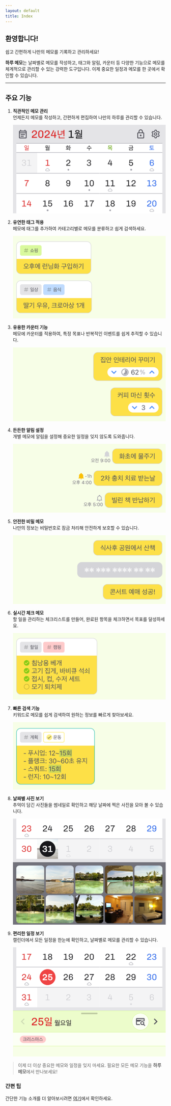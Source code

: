 ```yaml
---
layout: default
title: Index
---
```


## 환영합니다!

쉽고 간편하게 나만의 메모를 기록하고 관리하세요!

**하루 메모**는 날짜별로 메모를 작성하고, 태그와 알림, 카운터 등 다양한 기능으로 메모를 체계적으로 관리할 수 있는 강력한 도구입니다. 이제 중요한 일정과 메모를 한 곳에서 확인할 수 있습니다.

---

## 주요 기능

1.  **직관적인 메모 관리**  
    언제든지 메모를 작성하고, 간편하게 편집하여 나만의 하루를 관리할 수 있습니다.

    <img src="../images/ko/index_1.png">

2.  **유연한 태그 적용**  
    메모에 태그를 추가하여 카테고리별로 메모를 분류하고 쉽게 검색하세요.

    <img src="../images/ko/index_2.png">

3.  **유용한 카운터 기능**  
    메모에 카운터를 적용하여, 특정 목표나 반복적인 이벤트를 쉽게 추적할 수 있습니다.

    <img src="../images/ko/index_3.png">

4.  **든든한 알림 설정**  
    개별 메모에 알림을 설정해 중요한 일정을 잊지 않도록 도와줍니다.

    <img src="../images/ko/index_4.png">

5.  **안전한 비밀 메모**  
    나만의 정보는 비밀번호로 잠금 처리해 안전하게 보호할 수 있습니다.

    <img src="../images/ko/index_5.png">

6.  **실시간 체크 메모**  
    할 일을 관리하는 체크리스트를 만들어, 완료된 항목을 체크하면서 목표를 달성하세요.

    <img src="../images/ko/index_6.png">

7.  **빠른 검색 기능**  
    키워드로 메모를 쉽게 검색하여 원하는 정보를 빠르게 찾아보세요.

    <img src="../images/ko/index_7.png">

8.  **날짜별 사진 보기**  
    추억이 담긴 사진들을 썸네일로 확인하고 해당 날짜에 찍은 사진을 모아 볼 수 있습니다.

    <img src="../images/ko/index_8.png">

9.  **편리한 일정 보기**  
    캘린더에서 모든 일정을 한눈에 확인하고, 날짜별로 메모를 관리할 수 있습니다.

    <img src="../images/ko/index_9.png">

> 이제 더 이상 중요한 메모와 일정을 잊지 마세요. 필요한 모든 메모 기능을 **하루 메모**에서 만나보세요!

### 간편 팁

간단한 기능 소개를 더 알아보시려면 [여기](support)에서 확인하세요.
